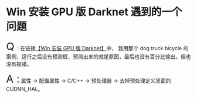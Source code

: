 # Win 安装 GPU 版 Darknet 遇到的一个问题

<big><big><big><big>Q    </big></big></big></big> :
在链接[【Win 安装 GPU 版 Darknet】](https://zhuanlan.zhihu.com/p/45845454)中，
我用那个 dog truck bicycle 的案例，运行之后没有预测框，预测出来的就是原图，最后也没有百分比输出。但也没有报错。

<big><big><big><big>A   :</big></big></big></big>
属性 -> 配置属性 -> C/C++ -> 预处理器 -> 去掉预处理定义里面的 CUDNN_HAL。

